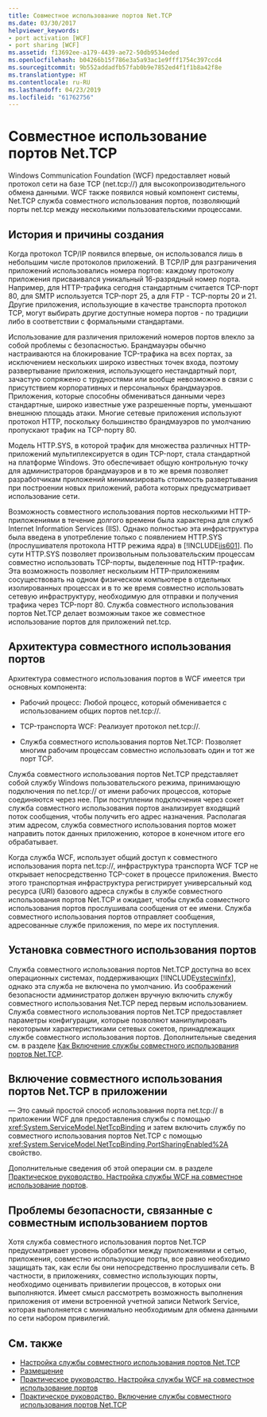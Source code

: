 ```yaml
---
title: Совместное использование портов Net.TCP
ms.date: 03/30/2017
helpviewer_keywords:
- port activation [WCF]
- port sharing [WCF]
ms.assetid: f13692ee-a179-4439-ae72-50db9534eded
ms.openlocfilehash: b04266b15f786e3a5a93ac1e9fff1754c397ccd4
ms.sourcegitcommit: 9b552addadfb57fab0b9e7852ed4f1f1b8a42f8e
ms.translationtype: HT
ms.contentlocale: ru-RU
ms.lasthandoff: 04/23/2019
ms.locfileid: "61762756"
---
```

# <a name="nettcp-port-sharing"></a>Совместное использование портов Net.TCP
Windows Communication Foundation (WCF) предоставляет новый протокол сети на базе TCP (net.tcp://) для высокопроизводительного обмена данными. WCF также появился новый компонент системы, Net.TCP служба совместного использования портов, позволяющий порты net.tcp между несколькими пользовательскими процессами.  
  
## <a name="background-and-motivation"></a>История и причины создания  
 Когда протокол TCP/IP появился впервые, он использовался лишь в небольшим числе протоколов приложений. В TCP/IP для разграничения приложений использовались номера портов: каждому протоколу приложения присваивался уникальный 16-разрядный номер порта. Например, для HTTP-трафика сегодня стандартным считается TCP-порт 80, для SMTP используется TCP-порт 25, а для FTP - TCP-порты 20 и 21. Другие приложения, использующие в качестве транспорта протокол TCP, могут выбирать другие доступные номера портов - по традиции либо в соответствии с формальными стандартами.  
  
 Использование для различения приложений номеров портов влекло за собой проблемы с безопасностью. Брандмауэры обычно настраиваются на блокирование TCP-трафика на всех портах, за исключением нескольких широко известных точек входа, поэтому развертывание приложения, использующего нестандартный порт, зачастую сопряжено с трудностями или вообще невозможно в связи с присутствием корпоративных и персональных брандмауэров. Приложения, которые способны обмениваться данными через стандартные, широко известные уже разрешенные порты, уменьшают внешнюю площадь атаки. Многие сетевые приложения используют протокол HTTP, поскольку большинство брандмауэров по умолчанию пропускают трафик на TCP-порту 80.  
  
 Модель HTTP.SYS, в которой трафик для множества различных HTTP-приложений мультиплексируется в один TCP-порт, стала стандартной на платформе Windows. Это обеспечивает общую контрольную точку для администраторов брандмауэров и в то же время позволяет разработчикам приложений минимизировать стоимость развертывания при построении новых приложений, работа которых предусматривает использование сети.  
  
 Возможность совместного использования портов несколькими HTTP-приложениями в течение долгого времени была характерна для служб Internet Information Services (IIS). Однако полностью эта инфраструктура была введена в употребление только с появлением HTTP.SYS (прослушивателя протокола HTTP режима ядра) в [!INCLUDE[iis601](../../../../includes/iis601-md.md)]. По сути HTTP.SYS позволяет произвольным пользовательским процессам совместно использовать TCP-порты, выделенные под HTTP-трафик. Эта возможность позволяет нескольким HTTP-приложениям сосуществовать на одном физическом компьютере в отдельных изолированных процессах и в то же время совместно использовать сетевую инфраструктуру, необходимую для отправки и получения трафика через TCP-порт 80. Служба совместного использования портов Net.TCP делает возможным такое же совместное использование портов для приложений net.tcp.  
  
## <a name="port-sharing-architecture"></a>Архитектура совместного использования портов  
 Архитектура совместного использования портов в WCF имеется три основных компонента:  
  
- Рабочий процесс: Любой процесс, который обменивается с использованием общих портов net.tcp://.  
  
- TCP-транспорта WCF: Реализует протокол net.tcp://.  
  
- Служба совместного использования портов Net.TCP: Позволяет многим рабочим процессам совместно использовать один и тот же порт TCP.  
  
 Служба совместного использования портов Net.TCP представляет собой службу Windows пользовательского режима, принимающую подключения по net.tcp:// от имени рабочих процессов, которые соединяются через нее. При поступлении подключения через сокет служба совместного использования портов анализирует входящий поток сообщения, чтобы получить его адрес назначения. Располагая этим адресом, служба совместного использования портов может направить поток данных приложению, которое в конечном итоге его обрабатывает.  
  
 Когда служба WCF, использует общий доступ к совместного использования порта net.tcp://, инфраструктура транспорта WCF TCP не открывает непосредственно TCP-сокет в процессе приложения. Вместо этого транспортная инфраструктура регистрирует универсальный код ресурса (URI) базового адреса службы в службе совместного использования портов Net.TCP и ожидает, чтобы служба совместного использования портов прослушивала сообщения от ее имени.  Служба совместного использования портов отправляет сообщения, адресованные службе приложения, по мере их поступления.  
  
## <a name="installing-port-sharing"></a>Установка совместного использования портов  
 Служба совместного использования портов Net.TCP доступна во всех операционных системах, поддерживающих [!INCLUDE[vstecwinfx](../../../../includes/vstecwinfx-md.md)], однако эта служба не включена по умолчанию. Из соображений безопасности администратор должен вручную включить службу совместного использования Net.TCP перед первым использованием. Служба совместного использования портов Net.TCP предоставляет параметры конфигурации, которые позволяют манипулировать некоторыми характеристиками сетевых сокетов, принадлежащих службе совместного использования портов. Дополнительные сведения см. в разделе [Как Включение службы совместного использования портов Net.TCP](../../../../docs/framework/wcf/feature-details/how-to-enable-the-net-tcp-port-sharing-service.md).  
  
## <a name="using-nettcp-port-sharing-in-an-application"></a>Включение совместного использования портов Net.TCP в приложении  
 — Это самый простой способ использования порта net.tcp:// в приложении WCF для предоставления службы с помощью <xref:System.ServiceModel.NetTcpBinding> и затем включить службу по совместного использования портов Net.TCP с помощью <xref:System.ServiceModel.NetTcpBinding.PortSharingEnabled%2A> свойство.  
  
 Дополнительные сведения об этой операции см. в разделе [Практическое руководство. Настройка службы WCF на совместное использование портов](../../../../docs/framework/wcf/feature-details/how-to-configure-a-wcf-service-to-use-port-sharing.md).  
  
## <a name="security-implications-of-port-sharing"></a>Проблемы безопасности, связанные с совместным использованием портов  
 Хотя служба совместного использования портов Net.TCP предусматривает уровень обработки между приложениями и сетью, приложения, совместно использующие порты, все равно необходимо защищать так, как если бы они непосредственно прослушивали сеть. В частности, в приложениях, совместно использующих порты, необходимо оценивать привилегии процессов, в которых они выполняются. Имеет смысл рассмотреть возможность выполнения приложения от имени встроенной учетной записи Network Service, которая выполняется с минимально необходимым для обмена данными по сети набором привилегий.  
  
## <a name="see-also"></a>См. также

- [Настройка службы совместного использования портов Net.TCP](../../../../docs/framework/wcf/feature-details/configuring-the-net-tcp-port-sharing-service.md)
- [Размещение](../../../../docs/framework/wcf/feature-details/hosting.md)
- [Практическое руководство. Настройка службы WCF на совместное использование портов](../../../../docs/framework/wcf/feature-details/how-to-configure-a-wcf-service-to-use-port-sharing.md)
- [Практическое руководство. Включение службы совместного использования портов Net.TCP](../../../../docs/framework/wcf/feature-details/how-to-enable-the-net-tcp-port-sharing-service.md)
